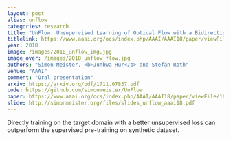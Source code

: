 ```yaml
---
layout: post
alias: unflow
categories: research
title: "UnFlow: Unsupervised Learning of Optical Flow with a Bidirectional Census Loss"
titlelink: https://www.aaai.org/ocs/index.php/AAAI/AAAI18/paper/viewFile/16502/16319
year: 2018
image: /images/2018_unflow_img.jpg
image_over: /images/2018_unflow_flow.jpg
authors: "Simon Meister, <b>Junhwa Hur</b> and Stefan Roth"
venue: "AAAI"
comment: "Oral presentation"
arxiv: https://arxiv.org/pdf/1711.07837.pdf
code: https://github.com/simonmeister/UnFlow
paper: https://www.aaai.org/ocs/index.php/AAAI/AAAI18/paper/viewFile/16502/16319
slide: http://simonmeister.org/files/slides_unflow_aaai18.pdf
---
```


Directly training on the target domain with a better unsupervised loss can outperform the supervised pre-training on synthetic dataset. 
